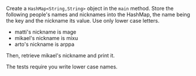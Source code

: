 Create a `HashMap<String,String>` object in the `main` method. Store the following people's names and nicknames into the HashMap, the name being the key and the nickname its value. Use only lower case letters.

* matti's nickname is mage
* mikael's nickname is mixu
* arto's nickname is arppa

Then, retrieve mikael's nickname and print it.

The tests require you write lower case names.